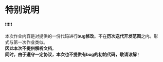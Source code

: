# 特别说明
❗❗❗❗❗

本次作业内容是对提供的一份代码进行**bug修改**。不在**历次迭代开发范围**之内。形式与第一次作业类似。  
**因此本次不提供解析文档**。  
**同时，由于遵守一定协议，本次也不提供有bug的初始代码，敬请谅解**！




